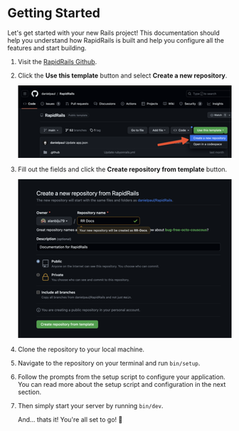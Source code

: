 # Getting Started

Let's get started with your new Rails project! This documentation should help you understand how RapidRails is built and help you configure all the features and start building.

1. Visit the [RapidRails Github](https://github.com/danielpaul/RapidRails).

2. Click the **Use this template** button and select **Create a new repository**.

   ![Use template](images/use_template.png)

3. Fill out the fields and click the **Create repository from template** button.

   ![Use template](images/create_repo.png)

4. Clone the repository to your local machine.

5. Navigate to the repository on your terminal and run `bin/setup`.

6. Follow the prompts from the setup script to configure your application. You can read more about the setup script and configuration in the next section.

7. Then simply start your server by running `bin/dev`.

   And... thats it! You're all set to go! 🎉
